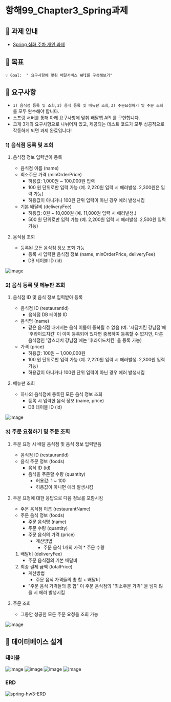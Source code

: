 # 항해99_Chapter3_Spring과제
## 📌 과제 안내
- [Spring 심화 주차 개인 과제](https://www.notion.so/Spring-0ec78304350e40bc915b05f09eedc394)

## 📌 목표
```
💡 Goal:  " 요구사항에 맞춰 배달서비스 API를 구성해보기"
```

## 📌 요구사항
- `1) 음식점 등록 및 조회`,  `2) 음식 등록 및 메뉴판 조회`, `3) 주문요청하기 및 주문 조회`를 모두 완수해야 합니다.
- 스프링 서버를 통해  아래 요구사항에 맞춰 배달앱 API 를 구현합니다.
- 크게 3개의 요구사항으로 나뉘어져 있고, 제공되는 테스트 코드가 모두 성공적으로 작동하게 되면 과제 완료입니다!

### 1) 음식점 등록 및 조회
1. 음식점 정보 입력받아 등록
    - 음식점 이름 (name)
    - 최소주문 가격 (minOrderPrice)
        - 허용값: 1,000원 ~ 100,000원 입력
        - 100 원 단위로만 입력 가능 (예. 2,220원 입력 시 에러발생. 2,300원은 입력 가능)
        - 허용값이 아니거나 100원 단위 입력이 아닌 경우 에러 발생시킴
    - 기본 배달비 (deliveryFee)
        - 허용값: 0원 ~ 10,000원 (예. 11,000원 입력 시 에러발생.)
        - 500 원 단위로만 입력 가능 (예. 2,200원 입력 시 에러발생. 2,500원 입력 가능)
        
2. 음식점 조회
    - 등록된 모든 음식점 정보 조회 가능
        - 등록 시 입력한 음식점 정보 (name, minOrderPrice, deliveryFee)
        - DB 테이블 ID (id)
        
![image](https://user-images.githubusercontent.com/50862493/179973273-99e9b8ff-68f1-44fc-a575-e19fc85c639f.png)

### 2) 음식 등록 및 메뉴판 조회
1. 음식점 ID 및 음식 정보 입력받아 등록
    - 음식점 ID (restaurantId)
        - 음식점 DB 테이블 ID
    - 음식명 (name)
        - 같은 음식점 내에서는 음식 이름이 중복될 수 없음 (예. '자담치킨 강남점'에 '후라이드치킨' 이 이미 등록되어 있다면 중복하여 등록할 수 없지만, 다른 음식점인 '맘스터치 강남점'에는 '후라이드치킨' 을 등록 가능)
    - 가격 (price)
        - 허용값: 100원 ~ 1,000,000원
        - 100 원 단위로만 입력 가능 (예. 2,220원 입력 시 에러발생. 2,300원 입력 가능)
        - 허용값이 아니거나 100원 단위 입력이 아닌 경우 에러 발생시킴
        
2. 메뉴판 조회
    - 하나의 음식점에 등록된 모든 음식 정보 조회
        - 등록 시 입력한 음식 정보 (name, price)
        - DB 테이블 ID (id)
        
![image](https://user-images.githubusercontent.com/50862493/179974157-91a2658d-e2a8-4b0a-8c5c-744489d6b044.png)

### 3) 주문 요청하기 및 주문 조회
1. 주문 요청 시 배달 음식점 및 음식 정보 입력받음
    - 음식점 ID (restaurantId)
    - 음식 주문 정보 (foods)
        - 음식 ID (id)
        - 음식을 주문할 수량 (quantity)
            - 허용값: 1 ~ 100
            - 허용값이 아니면 에러 발생시킴
            
2. 주문 요청에 대한 응답으로 다음 정보를 포함시킴 
    - 주문 음식점 이름 (restaurantName)
    - 주문 음식 정보 (foods)
        - 주문 음식명 (name)
        - 주문 수량 (quantity)
        - 주문 음식의 가격 (price)
            - 계산방법
                - 주문 음식 1개의 가격 * 주문 수량
    1. 배달비 (deliveryFee)
        - 주문 음식점의 기본 배달비
    2. 최종 결제 금액 (totalPrice)
        - 계산방법
            - 주문 음식 가격들의 총 합 + 배달비
        - "주문 음식 가격들의 총 합" 이 주문 음식점의 "최소주문 가격" 을 넘지 않을 시 에러 발생시킴
        
3. 주문 조회
    - 그동안 성공한 모든 주문 요청을 조회 가능
    
![image](https://user-images.githubusercontent.com/50862493/179974378-a89f982c-2f77-45f4-877d-63c1f7bb750a.png)

## 📌 데이터베이스 설계
### 테이블
![image](https://user-images.githubusercontent.com/50862493/179980065-98e804b9-4210-4e8f-a613-f3a7072b8650.png)
![image](https://user-images.githubusercontent.com/50862493/179980152-1db24319-8fc8-48db-a684-c9071621bbf1.png)
![image](https://user-images.githubusercontent.com/50862493/179980223-49c011be-0eea-4367-af93-a271c5fc7b4d.png)
![image](https://user-images.githubusercontent.com/50862493/179980289-afd38119-41b0-422b-a55d-a54c27d06453.png)

### ERD
![spring-hw3-ERD](https://user-images.githubusercontent.com/50862493/180258494-e66f2318-dd53-47f5-8759-7e229d5dd879.png)



